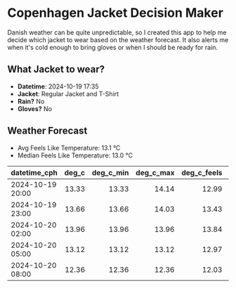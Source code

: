 
# Copenhagen Jacket Decision Maker

Danish weather can be quite unpredictable, so I created this app to help me decide which jacket to wear based on the weather forecast. 
It also alerts me when it's cold enough to bring gloves or when I should be ready for rain.

## What Jacket to wear?

- **Datetime**: 2024-10-19 17:35
- **Jacket**: Regular Jacket and T-Shirt
- **Rain?** No
- **Gloves?** No

## Weather Forecast
- Avg Feels Like Temperature: 13.1 °C
- Median Feels Like Temperature: 13.0 °C

| datetime_cph     |   deg_c |   deg_c_min |   deg_c_max |   deg_c_feels | weather   | wind   | rain   |
|:-----------------|--------:|------------:|------------:|--------------:|:----------|:-------|:-------|
| 2024-10-19 20:00 |   13.33 |       13.33 |       14.14 |         12.99 | Clouds    | High   | None   |
| 2024-10-19 23:00 |   13.66 |       13.66 |       14.03 |         13.43 | Clouds    | Low    | None   |
| 2024-10-20 02:00 |   13.96 |       13.96 |       13.96 |         13.84 | Clouds    | Low    | None   |
| 2024-10-20 05:00 |   13.12 |       13.12 |       13.12 |         12.97 | Clouds    | Low    | None   |
| 2024-10-20 08:00 |   12.36 |       12.36 |       12.36 |         12.03 | Clouds    | Low    | None   |
        
